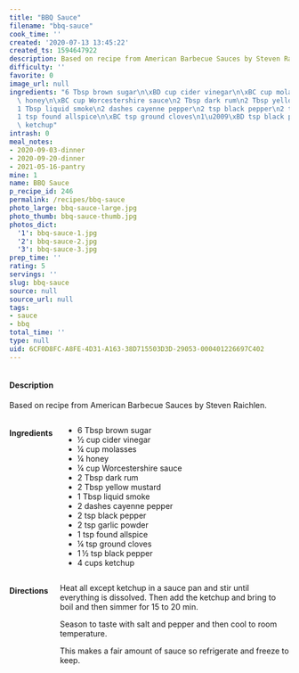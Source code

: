 ```yaml
---
title: "BBQ Sauce"
filename: "bbq-sauce"
cook_time: ''
created: '2020-07-13 13:45:22'
created_ts: 1594647922
description: Based on recipe from American Barbecue Sauces by Steven Raichlen.
difficulty: ''
favorite: 0
image_url: null
ingredients: "6 Tbsp brown sugar\n\xBD cup cider vinegar\n\xBC cup molasses\n\xBC\
  \ honey\n\xBC cup Worcestershire sauce\n2 Tbsp dark rum\n2 Tbsp yellow mustard\n\
  1 Tbsp liquid smoke\n2 dashes cayenne pepper\n2 tsp black pepper\n2 tsp garlic powder\n\
  1 tsp found allspice\n\xBC tsp ground cloves\n1\u2009\xBD tsp black pepper\n4 cups\
  \ ketchup"
intrash: 0
meal_notes:
- 2020-09-03-dinner
- 2020-09-20-dinner
- 2021-05-16-pantry
mine: 1
name: BBQ Sauce
p_recipe_id: 246
permalink: /recipes/bbq-sauce
photo_large: bbq-sauce-large.jpg
photo_thumb: bbq-sauce-thumb.jpg
photos_dict:
  '1': bbq-sauce-1.jpg
  '2': bbq-sauce-2.jpg
  '3': bbq-sauce-3.jpg
prep_time: ''
rating: 5
servings: ''
slug: bbq-sauce
source: null
source_url: null
tags:
- sauce
- bbq
total_time: ''
type: null
uid: 6CF0D8FC-A8FE-4D31-A163-38D715503D3D-29053-000401226697C402
---
```

<div class="large-8 medium-7 columns" id="writeup">		<div id="description"><h4>Description</h4>
<div class="box box-description content"><p>Based on recipe from American Barbecue Sauces by Steven Raichlen.</p>
</div></div>	</div><!-- #writeup -->
</div><!-- #row-one -->
<div class="row" id="row-two">	<div class="medium-4 small-5 columns" id="ingredients"><h4>Ingredients</h4><div class="box box-ingredients content"><ul>
<li>6 Tbsp brown sugar</li>
<li>½ cup cider vinegar</li>
<li>¼ cup molasses</li>
<li>¼ honey</li>
<li>¼ cup Worcestershire sauce</li>
<li>2 Tbsp dark rum</li>
<li>2 Tbsp yellow mustard</li>
<li>1 Tbsp liquid smoke</li>
<li>2 dashes cayenne pepper</li>
<li>2 tsp black pepper</li>
<li>2 tsp garlic powder</li>
<li>1 tsp found allspice</li>
<li>¼ tsp ground cloves</li>
<li>1 ½ tsp black pepper</li>
<li>4 cups ketchup</li>
</ul>
</div>	</div>	<div class="medium-6 small-7 columns" id="directions"><h4>Directions</h4><div class="box box-directions content"><p>Heat all except ketchup in a sauce pan and stir until everything is dissolved. Then add the ketchup and bring to boil and then simmer for 15 to 20 min.</p>
<p>Season to taste with salt and pepper and then cool to room temperature.</p>
<p>This makes a fair amount of sauce so refrigerate and freeze to keep.</p>
</div>	</div>